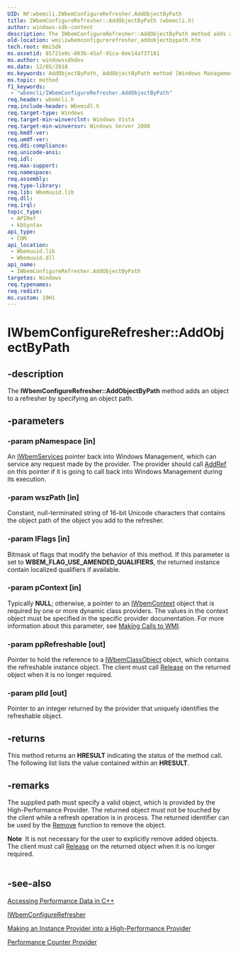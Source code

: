 ```yaml
---
UID: NF:wbemcli.IWbemConfigureRefresher.AddObjectByPath
title: IWbemConfigureRefresher::AddObjectByPath (wbemcli.h)
author: windows-sdk-content
description: The IWbemConfigureRefresher::AddObjectByPath method adds an object to a refresher by specifying an object path.
old-location: wmi\iwbemconfigurerefresher_addobjectbypath.htm
tech.root: WmiSdk
ms.assetid: 85721e0c-863b-45af-91ca-8ee14af37181
ms.author: windowssdkdev
ms.date: 12/05/2018
ms.keywords: AddObjectByPath, AddObjectByPath method [Windows Management Instrumentation], AddObjectByPath method [Windows Management Instrumentation],IWbemConfigureRefresher interface, IWbemConfigureRefresher interface [Windows Management Instrumentation],AddObjectByPath method, IWbemConfigureRefresher.AddObjectByPath, IWbemConfigureRefresher::AddObjectByPath, _hmm_iwbemconfigurerefresher_addobjectbypath, wbemcli/IWbemConfigureRefresher::AddObjectByPath, wmi.iwbemconfigurerefresher_addobjectbypath
ms.topic: method
f1_keywords: 
 - "wbemcli/IWbemConfigureRefresher.AddObjectByPath"
req.header: wbemcli.h
req.include-header: Wbemidl.h
req.target-type: Windows
req.target-min-winverclnt: Windows Vista
req.target-min-winversvr: Windows Server 2008
req.kmdf-ver: 
req.umdf-ver: 
req.ddi-compliance: 
req.unicode-ansi: 
req.idl: 
req.max-support: 
req.namespace: 
req.assembly: 
req.type-library: 
req.lib: Wbemuuid.lib
req.dll: 
req.irql: 
topic_type:
 - APIRef
 - kbSyntax
api_type:
 - COM
api_location:
 - Wbemuuid.lib
 - Wbemuuid.dll
api_name:
 - IWbemConfigureRefresher.AddObjectByPath
targetos: Windows
req.typenames: 
req.redist: 
ms.custom: 19H1
---
```


# IWbemConfigureRefresher::AddObjectByPath


## -description


The 
<b>IWbemConfigureRefresher::AddObjectByPath</b> method adds an object to a refresher by specifying an object path.


## -parameters




### -param pNamespace [in]

An 
<a href="https://docs.microsoft.com/windows/desktop/api/wbemcli/nn-wbemcli-iwbemservices">IWbemServices</a> pointer back into Windows Management, which can service any request made by the provider. The provider should call <a href="https://docs.microsoft.com/windows/desktop/api/unknwn/nf-unknwn-iunknown-addref">AddRef</a> on this pointer if it is going to call back into Windows Management during its execution.


### -param wszPath [in]

Constant, null-terminated string of 16-bit Unicode characters that contains the object path of the object you add to the refresher.


### -param lFlags [in]

Bitmask of flags that modify the behavior of this method. If this parameter is set to <b>WBEM_FLAG_USE_AMENDED_QUALIFIERS</b>, the returned instance contain localized qualifiers if available.


### -param pContext [in]

Typically <b>NULL</b>; otherwise, a pointer to an 
<a href="https://docs.microsoft.com/windows/desktop/api/wbemcli/nn-wbemcli-iwbemcontext">IWbemContext</a> object that is required by one or more dynamic class providers. The values in the context object must be specified in the specific provider documentation. For more information about this parameter, see 
<a href="https://docs.microsoft.com/windows/desktop/WmiSdk/making-calls-to-wmi">Making Calls to WMI</a>.


### -param ppRefreshable [out]

Pointer to hold the reference to a 
<a href="https://docs.microsoft.com/windows/desktop/api/wbemcli/nn-wbemcli-iwbemclassobject">IWbemClassObject</a> object, which contains the refreshable instance object. The client must call <a href="https://docs.microsoft.com/windows/desktop/api/unknwn/nf-unknwn-iunknown-release">Release</a> on the returned object when it is no longer required.


### -param plId [out]

Pointer to an integer returned by the provider that uniquely identifies the refreshable object.


## -returns



This method returns an <b>HRESULT</b> indicating the status of the method call. The following list lists the value contained within an <b>HRESULT</b>.




## -remarks



The supplied path must specify a valid object, which is provided by the High-Performance Provider. The returned object must not be touched by the client while a refresh operation is in process. The returned identifier can be used by the 
<a href="https://docs.microsoft.com/windows/desktop/api/wbemcli/nf-wbemcli-iwbemconfigurerefresher-remove">Remove</a> function to remove the object.

<div class="alert"><b>Note</b>  It is not necessary for the user to explicitly remove added objects. The client must call <a href="https://docs.microsoft.com/windows/desktop/api/unknwn/nf-unknwn-iunknown-release">Release</a> on the returned object when it is no longer required.</div>
<div> </div>



## -see-also




<a href="https://docs.microsoft.com/windows/desktop/WmiSdk/accessing-performance-data-in-c--">Accessing Performance Data in C++</a>



<a href="https://docs.microsoft.com/windows/desktop/api/wbemcli/nn-wbemcli-iwbemconfigurerefresher">IWbemConfigureRefresher</a>



<a href="https://docs.microsoft.com/windows/desktop/WmiSdk/making-an-instance-provider-into-a-high-performance-provider">Making an Instance Provider into a High-Performance Provider</a>



<a href="https://docs.microsoft.com/windows/desktop/WmiSdk/performance-counter-provider">Performance Counter Provider</a>
 

 

